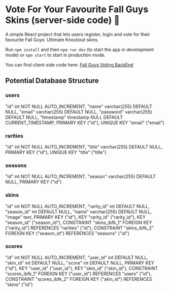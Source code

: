 # Vote For Your Favourite Fall Guys Skins (server-side code) :crown:

A simple React project that lets users register, login and vote for their favourite Fall Guys: Ultimate Knockout skins.

Run `npm install` and then `npm run dev` (to start the app in development mode) or `npm start` to start in production mode.

You can find client-side code here: [Fall Guys Voting BackEnd](https://github.com/agne-vensl/fall-guys-voting-fe)

## Potential Database Structure

### users

"id" int NOT NULL AUTO_INCREMENT,
"name" varchar(255) DEFAULT NULL,
"email" varchar(255) DEFAULT NULL,
"password" varchar(255) DEFAULT NULL,
"timestamp" timestamp NULL DEFAULT CURRENT_TIMESTAMP,
PRIMARY KEY ("id"),
UNIQUE KEY "email" ("email")

### rarities

"id" int NOT NULL AUTO_INCREMENT,
"title" varchar(255) DEFAULT NULL,
PRIMARY KEY ("id"),
UNIQUE KEY "title" ("title")

### seasons

"id" int NOT NULL AUTO_INCREMENT,
"season" varchar(255) DEFAULT NULL,
PRIMARY KEY ("id")

### skins

"id" int NOT NULL AUTO_INCREMENT,
"rarity_id" int DEFAULT NULL,
"season_id" int DEFAULT NULL,
"name" varchar(255) DEFAULT NULL,
"image" text,
PRIMARY KEY ("id"),
KEY "rarity_id" ("rarity_id"),
KEY "season_id" ("season_id"),
CONSTRAINT "skins_ibfk_1" FOREIGN KEY ("rarity_id") REFERENCES "rarities" ("id"),
CONSTRAINT "skins_ibfk_2" FOREIGN KEY ("season_id") REFERENCES "seasons" ("id")

### scores

"id" int NOT NULL AUTO_INCREMENT,
"user_id" int DEFAULT NULL,
"skin_id" int DEFAULT NULL,
"score" int DEFAULT NULL,
PRIMARY KEY ("id"),
KEY "user_id" ("user_id"),
KEY "skin_id" ("skin_id"),
CONSTRAINT "scores_ibfk_1" FOREIGN KEY ("user_id") REFERENCES "users" ("id"),
CONSTRAINT "scores_ibfk_2" FOREIGN KEY ("skin_id") REFERENCES "skins" ("id")

